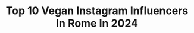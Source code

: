 ---
title: Top 10 Vegan Instagram Influencers In Rome In 2024
description: >-
  Find top vegan Instagram influencers in Rome in 2024. Most popular hashtags: #vegan #rome #italy #love.
platform: Instagram
hits: 20
text_top: Analyze the top-rated Instagram accounts on inBeat.
text_bottom: Our platform has 20 Instagram influencers like this in Rome, Italy for you to work with.
profiles:
  - username: "angelarummans"
    fullname: >-
      Angela Rummans
    bio: >-
      2x Bestselling Author Wellness. Workouts. Lifestyle. Recipes Cali/ Bali/ SC WHAT I EAT IN A DAY Cookbook Out Now! @angelas_plantbasedkitchen
    location: "Italy"
    followers: 688362
    engagement: 140
    commentsToLikes: 0.018445
    id: ck13747e39owd0i19t26966s6
    verified: true
    hashtags: "#healthyfood, #abworkout, #deepcore, #whatieatinaday"
  - username: "enea_ph_lovers"
    fullname: >-
      🌹HiKiNg💙visit my gallery🌹
    bio: >-
      🏔️💙😍 👣 SHARE YOUR PASSION!🤙⛰️ @enea_ph_lovers 🌏 Rome, Italy 🇮🇹 FRIEND SHARE! 🤗🙏 🔝GUARDA LA MIA GALLERIA📸
    location: "Italy"
    followers: 10130
    engagement: 878
    commentsToLikes: 0.018618
    id: ck5c48o2x0txs0i1103qe99zc
    verified: false
    hashtags: "#love, #snow, #montagna, #sky"
  - username: "massimomanni"
    fullname: >-
      Massimo Manni
    bio: >-
      Fondatore e custode del #SantuarioCapraLiberaTutti e tramite questa pagina vi racconto la mia storia e quella degli altri animali di questo luogo. 🐮👇
    location: "Italy"
    followers: 23026
    engagement: 757
    commentsToLikes: 0.028516
    id: ck6tmj8r77xu90j71pvp52qi9
    verified: false
    hashtags: "#rifugio, #dirittideglianimali, #resistenzaanimale, #santuariocapraliberatutti"
  - username: "cosmepolitan.it"
    fullname: >-
      Elvira Colavita
    bio: >-
      ELVIRALE⭐️ Beauty Coach Sport performer Pilates lover @nevedilattegelateria Made in Rome ☀️ Molto sposata💍
    location: "Italy"
    followers: 223904
    engagement: 122
    commentsToLikes: 0.026562
    id: ckap4sr1s8pai0i78wilr5f34
    verified: false
    hashtags: "#clarins, #beautytips, #allenatricedibellezza, #monday"
  - username: "cami_delai"
    fullname: >-
      Camilla Delai 🌹
    bio: >-
      Made in Trento -living in Rome 🇮🇹 Current job at : MYWAY autostrade per l’Italia
    location: "Italy"
    followers: 27240
    engagement: 200
    commentsToLikes: 0.027202
    id: ck600sf29e6ir0i14avcrvrji
    verified: false
    hashtags: "#madeinitaly, #flower, #model, #fitness"
  - username: "maria.teresa.21299"
    fullname: >-
      Maria Teresa
    bio: >-
      Free spirit~🍃 Sicily📍 24 years 🌹 Sagittarius ♐️ Photo passion 📸 Cat lover 🐈🐱❣️ “I don’t have a specific destination, the world is my destination”✈️❤️🌎
    location: "Italy"
    followers: 16682
    engagement: 676
    commentsToLikes: 0.061899
    id: ck9hc54urju250j787d69yz1x
    verified: false
    hashtags: "#sicily, #style, #handmadewithlove, #handmadejewelry"
  - username: "loredana.cannata"
    fullname: >-
      Loredana Cannata
    bio: >-
      Actress TNA Artist Management
    location: "Italy"
    followers: 7010
    engagement: 901
    commentsToLikes: 0.093706
    id: ck9hawgz2efp20j78r0ypw7o5
    verified: false
    hashtags: "#vegan, #loredanacannata, #energy, #vibrazione"
  - username: "isabelbii"
    fullname: >-
      Isabel Bini
    bio: >-
      🌙🇮🇹 23, Italy 🎓✨ UniFi | degree in 🇷🇺🇬🇧🇪🇸 🌿☕️ Ambassador for @tally_weijl & @abillion 🔛📊 Design of Sustainable Tourism Systems
    location: "Italy"
    followers: 2895
    engagement: 1260
    commentsToLikes: 0.168248
    id: ck5chcietqifa0i1102epf75w
    verified: false
    hashtags: "#bestdiscovery, #summer, #igersitalia, #florence"
  - username: "diletta.ferretti_"
    fullname: >-
      DILETTA FERRETTI  | Lifestyle
    bio: >-
      Inspired by fashion and aesthetic La vie est belle 🌈 📍Cardano al Campo (VA)
    location: "Italy"
    followers: 17726
    engagement: 344
    commentsToLikes: 0.143055
    id: ck6ualkaa48gn0j714ob46501
    verified: false
    hashtags: "#bionell, #freshlycosmetics, #outfitideas, #influencerswanted"
  - username: "morganickitchen"
    fullname: >-
      Morgan Witkin
    bio: >-
      🇺🇸📍🇮🇹 Moment Collector✨Vegan Chef ✨Blogger✨Health Coach Recipe Developer✨#plantbased Mother✨ Digital Content Creator Collabs✉️morgankw@gmail.com
    location: "Italy"
    followers: 40691
    engagement: 136
    commentsToLikes: 0.087137
    id: ck5hiardncj830i11vkri3wbe
    verified: false
    hashtags: "#2020, #quarantine, #plantbased, #vegan"
---